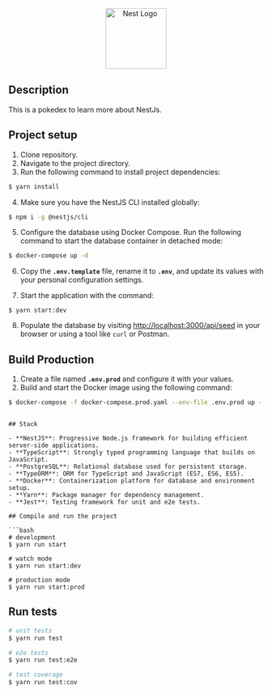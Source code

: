 <p align="center">
  <a href="http://nestjs.com/" target="blank"><img src="https://nestjs.com/img/logo-small.svg" width="120" alt="Nest Logo" /></a>
</p>

## Description

This is a pokedex to learn more about NestJs.

## Project setup

1. Clone repository.
2. Navigate to the project directory.
3. Run the following command to install project dependencies:

```bash
$ yarn install
```

4. Make sure you have the NestJS CLI installed globally:

```bash
$ npm i -g @nestjs/cli
```

5. Configure the database using Docker Compose. Run the following command to start the database container in detached mode:

```bash
$ docker-compose up -d
```
6. Copy the __`.env.template`__ file, rename it to __`.env`__, and update its values with your personal configuration settings.

7. Start the application with the command:
```
$ yarn start:dev
```
   
8. Populate the database by visiting [http://localhost:3000/api/seed](http://localhost:3000/api/seed) in your browser or using a tool like `curl` or Postman.

## Build Production

1. Create a file named __`.env.prod`__ and configure it with your values.
2. Build and start the Docker image using the following command:
  ```bash
  $ docker-compose -f docker-compose.prod.yaml --env-file .env.prod up --build
  ```
```

## Stack

- **NestJS**: Progressive Node.js framework for building efficient server-side applications.
- **TypeScript**: Strongly typed programming language that builds on JavaScript.
- **PostgreSQL**: Relational database used for persistent storage.
- **TypeORM**: ORM for TypeScript and JavaScript (ES7, ES6, ES5).
- **Docker**: Containerization platform for database and environment setup.
- **Yarn**: Package manager for dependency management.
- **Jest**: Testing framework for unit and e2e tests.

## Compile and run the project

```bash
# development
$ yarn run start

# watch mode
$ yarn run start:dev

# production mode
$ yarn run start:prod
```

## Run tests

```bash
# unit tests
$ yarn run test

# e2e tests
$ yarn run test:e2e

# test coverage
$ yarn run test:cov
```
